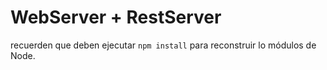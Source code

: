 # WebServer + RestServer

recuerden que deben ejecutar ```npm install``` para reconstruir lo módulos de Node.